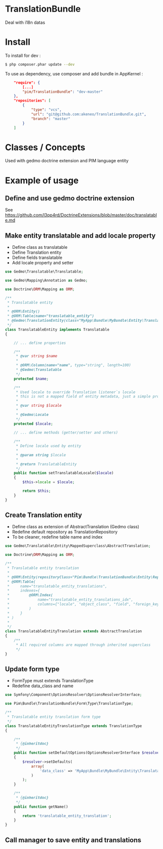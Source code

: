 TranslationBundle
=================

Deal with i18n datas

Install
=======
To install for dev :

```bash
$ php composer.phar update --dev
```

To use as dependency, use composer and add bundle in AppKernel :

```json
    "require": {
        [...]
        "pim/TranslationBundle": "dev-master"
    },
    "repositories": [
        {
            "type": "vcs",
            "url": "git@github.com:akeneo/TranslationBundle.git",
            "branch": "master"
        }
    ]
```


Classes / Concepts
==================
Used with gedmo doctrine extension and PIM language entity

Example of usage
================

Define and use gedmo doctrine extension
---------------------------------------
See https://github.com/l3pp4rd/DoctrineExtensions/blob/master/doc/translatable.md

Make entity translatable and add locale property
------------------------------------------------
- Define class as translatable
- Define Translation entity
- Define fields translatable
- Add locale property and setter

```php
use Gedmo\Translatable\Translatable;

use Gedmo\Mapping\Annotation as Gedmo;

use Doctrine\ORM\Mapping as ORM;

/**
 * Translatable entity
 *
 * @ORM\Entity()
 * @ORM\Table(name="translatable_entity")
 * @Gedmo\TranslationEntity(class="MyApp\Bundle\MyBundle\Entity\TranslatableEntityTranslation")
 */
class TranslatableEntity implements Translatable
{

    // ... define properties

    /**
     * @var string $name
     *
     * @ORM\Column(name="name", type="string", length=100)
     * @Gedmo\Translatable
     */
    protected $name;

    /**
     * Used locale to override Translation listener`s locale
     * this is not a mapped field of entity metadata, just a simple property
     *
     * @var string $locale
     *
     * @Gedmo\Locale
     */
    protected $locale;
    
    // ... define methods (getter/setter and others)

    /**
     * Define locale used by entity
     *
     * @param string $locale
     *
     * @return TranslatableEntity
     */
    public function setTranslatableLocale($locale)
    {
        $this->locale = $locale;

        return $this;
    }
}
```

Create Translation entity
-------------------------
- Define class as extension of AbstractTranslation (Gedmo class)
- Redefine default repository as TranslationRepository
- To be cleaner, redefine table name and index

```php
use Gedmo\Translatable\Entity\MappedSuperclass\AbstractTranslation;

use Doctrine\ORM\Mapping as ORM;

/**
 * Translatable entity translation
 *
 * @ORM\Entity(repositoryClass="Pim\Bundle\TranslationBundle\Entity\Repository\TranslationRepository")
 * @ORM\Table(
 *     name="translatable_entity_translations",
 *     indexes={
 *         @ORM\Index(
 *             name="translatable_entity_translations_idx",
 *             columns={"locale", "object_class", "field", "foreign_key"}
 *         )
 *     }
 * )
 *
 */
class TranslatableEntityTranslation extends AbstractTranslation
{
    /**
     * All required columns are mapped through inherited superclass
     */
}

```


Update form type
----------------
- FormType must extends TranslationType
- Redefine data_class and name

```php
use Symfony\Component\OptionsResolver\OptionsResolverInterface;

use Pim\Bundle\TranslationBundle\Form\Type\TranslationType;

/**
 * Translatable entity translation form type
 */
class TranslatableEntityTranslationType extends TranslationType
{

    /**
     * {@inheritdoc}
     */
    public function setDefaultOptions(OptionsResolverInterface $resolver)
    {
        $resolver->setDefaults(
            array(
                'data_class' => 'MyApp\Bundle\MyBundle\Entity\TranslatableEntityTranslation'
            )
        );
    }

    /**
     * {@inheritdoc}
     */
    public function getName()
    {
        return 'translatable_entity_translation';
    }
}
```

Call manager to save entity and translations
--------------------------------------------



